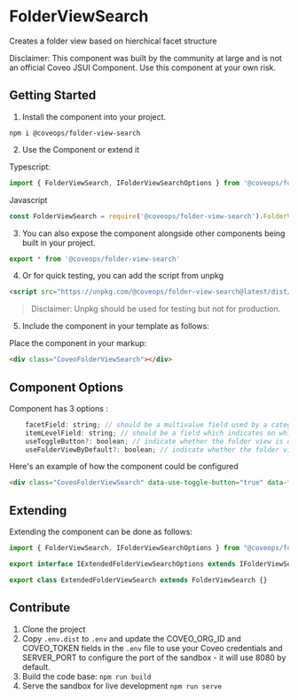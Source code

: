 # FolderViewSearch

Creates a folder view based on hierchical facet structure

Disclaimer: This component was built by the community at large and is not an official Coveo JSUI Component. Use this component at your own risk.

## Getting Started

1. Install the component into your project.

```
npm i @coveops/folder-view-search
```

2. Use the Component or extend it

Typescript:

```javascript
import { FolderViewSearch, IFolderViewSearchOptions } from '@coveops/folder-view-search';
```

Javascript

```javascript
const FolderViewSearch = require('@coveops/folder-view-search').FolderViewSearch;
```

3. You can also expose the component alongside other components being built in your project.

```javascript
export * from '@coveops/folder-view-search'
```

4. Or for quick testing, you can add the script from unpkg

```html
<script src="https://unpkg.com/@coveops/folder-view-search@latest/dist/index.min.js"></script>
```

> Disclaimer: Unpkg should be used for testing but not for production.

5. Include the component in your template as follows:

Place the component in your markup:

```html
<div class="CoveoFolderViewSearch"></div>
```

## Component Options
Component has 3 options :

```javascript
    facetField: string; // should be a multivalue field used by a category facet 
    itemLevelField: string; // should be a field which indicates on which level each items are
    useToggleButton?: boolean; // indicate whether the folder view is driven by a toggle switch or by the state of the page
    useFolderViewByDefault?: boolean; // indicate whether the folder view is turned on by default on load
```

Here's an example of how the component could be configured

```html
<div class="CoveoFolderViewSearch" data-use-toggle-button="true" data-facet-field="@categoryfacetfield" data-item-level-field="@itemlevel"></div>
```


## Extending

Extending the component can be done as follows:

```javascript
import { FolderViewSearch, IFolderViewSearchOptions } from "@coveops/folder-view-search";

export interface IExtendedFolderViewSearchOptions extends IFolderViewSearchOptions {}

export class ExtendedFolderViewSearch extends FolderViewSearch {}
```

## Contribute

1. Clone the project
2. Copy `.env.dist` to `.env` and update the COVEO_ORG_ID and COVEO_TOKEN fields in the `.env` file to use your Coveo credentials and SERVER_PORT to configure the port of the sandbox - it will use 8080 by default.
3. Build the code base: `npm run build`
4. Serve the sandbox for live development `npm run serve`
